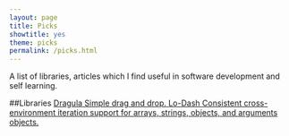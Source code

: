 ```yaml
---
layout: page
title: Picks
showtitle: yes
theme: picks
permalink: /picks.html
---
```


A list of libraries, articles which I find useful in software development and self learning.

##Libraries
<a href="https://github.com/bevacqua/dragula" class="pick" target="_blank"> <span class="pick-name">Dragula<span class="glyphicon glyphicon-new-window newwindow-icon"></span></span>
<span class="pick-desc">Simple drag and drop.</span>
</a>
<a href="https://lodash.com/" class="pick" target="_blank"> <span class="pick-name">Lo-Dash<span class="glyphicon glyphicon-new-window newwindow-icon"></span></span>
<span class="pick-desc">Consistent cross-environment iteration support for arrays, strings, objects, and arguments objects.
</span>
</a>